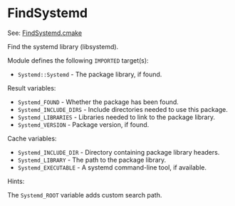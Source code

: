 # FindSystemd

See: [FindSystemd.cmake](https://github.com/petk/php-build-system/tree/master/cmake/cmake/modules/FindSystemd.cmake)

Find the systemd library (libsystemd).

Module defines the following `IMPORTED` target(s):

* `Systemd::Systemd` - The package library, if found.

Result variables:

* `Systemd_FOUND` - Whether the package has been found.
* `Systemd_INCLUDE_DIRS` - Include directories needed to use this package.
* `Systemd_LIBRARIES` - Libraries needed to link to the package library.
* `Systemd_VERSION` - Package version, if found.

Cache variables:

* `Systemd_INCLUDE_DIR` - Directory containing package library headers.
* `Systemd_LIBRARY` - The path to the package library.
* `Systemd_EXECUTABLE` - A systemd command-line tool, if available.

Hints:

The `Systemd_ROOT` variable adds custom search path.
